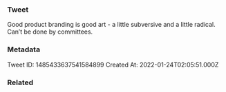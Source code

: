 ### Tweet
Good product branding is good art - a little subversive and a little radical. Can’t be done by committees.

### Metadata
Tweet ID: 1485433637541584899
Created At: 2022-01-24T02:05:51.000Z

### Related

